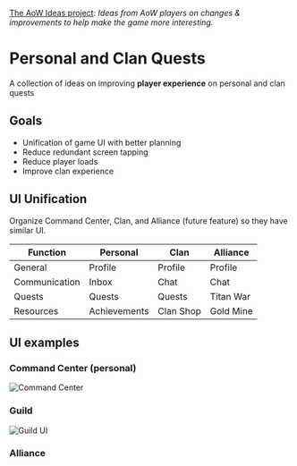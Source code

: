 [The AoW Ideas project](https://github.com/nefarious-kitsune/aow.ideas):
*Ideas from AoW players on changes & improvements to help make the game more interesting.*

# Personal and Clan Quests

A collection of ideas on improving **player experience** on personal and clan quests

## Goals

* Unification of game UI with better planning
* Reduce redundant screen tapping
* Reduce player loads
* Improve clan experience

## UI Unification

Organize Command Center, Clan, and Alliance (future feature) so they
have similar UI.


| Function      | Personal     | Clan      | Alliance  |
| ------------- | ------------ | ----------| --------- |
| General       | Profile      | Profile   | Profile   |
| Communication | Inbox        | Chat      | Chat      |
| Quests        | Quests       | Quests    | Titan War |
| Resources     | Achievements | Clan Shop | Gold Mine |

## UI examples

### Command Center (personal)

![Command Center](https://cdn.discordapp.com/attachments/831064145637539860/930008082669535282/ui-command-center.png)

### Guild

![Guild UI](https://cdn.discordapp.com/attachments/831064145637539860/930377580664733736/ui-clan.png)

### Alliance

